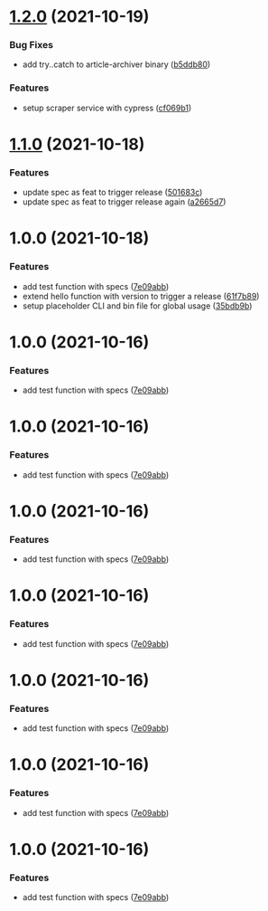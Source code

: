 # [1.2.0](https://github.com/chrisodicho/article-archiver/compare/v1.1.0...v1.2.0) (2021-10-19)


### Bug Fixes

* add try..catch to article-archiver binary ([b5ddb80](https://github.com/chrisodicho/article-archiver/commit/b5ddb804776aa17f6989604d1be4a361470b61e0))


### Features

* setup scraper service with cypress ([cf069b1](https://github.com/chrisodicho/article-archiver/commit/cf069b1ac21133a0dd323520b14d44332b0544cc))

# [1.1.0](https://github.com/chrisodicho/article-archiver/compare/v1.0.0...v1.1.0) (2021-10-18)


### Features

* update spec as feat to trigger release ([501683c](https://github.com/chrisodicho/article-archiver/commit/501683ccaa8c90f20472a70af2c1897685abcac6))
* update spec as feat to trigger release again ([a2665d7](https://github.com/chrisodicho/article-archiver/commit/a2665d7e672177bb1cd65b95f45d9aef5075ee04))

# 1.0.0 (2021-10-18)


### Features

* add test function with specs ([7e09abb](https://github.com/chrisodicho/article-archiver/commit/7e09abbd7a656f05c6f1768f1127958c240b2a35))
* extend hello function with version to trigger a release ([61f7b89](https://github.com/chrisodicho/article-archiver/commit/61f7b89e799657760aca0936d88db177b4649e62))
* setup placeholder CLI and bin file for global usage ([35bdb9b](https://github.com/chrisodicho/article-archiver/commit/35bdb9b42b30b2e983a78ec481b9c58b35b27c69))

# 1.0.0 (2021-10-16)


### Features

* add test function with specs ([7e09abb](https://github.com/chrisodicho/article-archiver/commit/7e09abbd7a656f05c6f1768f1127958c240b2a35))

# 1.0.0 (2021-10-16)


### Features

* add test function with specs ([7e09abb](https://github.com/chrisodicho/article-archiver/commit/7e09abbd7a656f05c6f1768f1127958c240b2a35))

# 1.0.0 (2021-10-16)


### Features

* add test function with specs ([7e09abb](https://github.com/chrisodicho/article-archiver/commit/7e09abbd7a656f05c6f1768f1127958c240b2a35))

# 1.0.0 (2021-10-16)


### Features

* add test function with specs ([7e09abb](https://github.com/chrisodicho/article-archiver/commit/7e09abbd7a656f05c6f1768f1127958c240b2a35))

# 1.0.0 (2021-10-16)


### Features

* add test function with specs ([7e09abb](https://github.com/chrisodicho/article-archiver/commit/7e09abbd7a656f05c6f1768f1127958c240b2a35))

# 1.0.0 (2021-10-16)


### Features

* add test function with specs ([7e09abb](https://github.com/chrisodicho/article-archiver/commit/7e09abbd7a656f05c6f1768f1127958c240b2a35))

# 1.0.0 (2021-10-16)


### Features

* add test function with specs ([7e09abb](https://github.com/chrisodicho/article-archiver/commit/7e09abbd7a656f05c6f1768f1127958c240b2a35))
